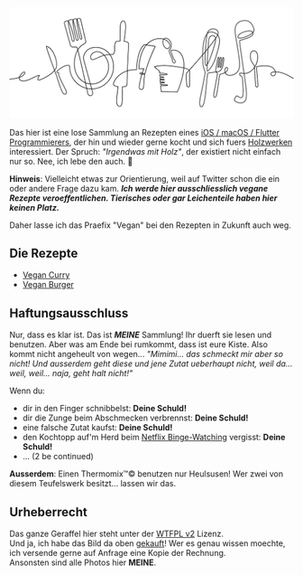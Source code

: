 ![Crazy Cooking](rcps/img/crazy-cooking-banner.jpg)

Das hier ist eine lose Sammlung an Rezepten eines [iOS / macOS / Flutter Programmierers](https://cocoanaut.com), der hin und wieder gerne kocht und sich fuers [Holzwerken](https://woodbytes.me) interessiert. Der Spruch: *"Irgendwas mit Holz"*, der existiert nicht einfach nur so. Nee, ich lebe den auch. 🤪

**Hinweis**: Vielleicht etwas zur Orientierung, weil auf Twitter schon die ein oder andere Frage dazu kam. ***Ich werde hier ausschliesslich vegane Rezepte veroeffentlichen. Tierisches oder gar Leichenteile haben hier keinen Platz.***

Daher lasse ich das Praefix "Vegan" bei den Rezepten in Zukunft auch weg.

## Die Rezepte
* [Vegan Curry](rcps/Vegan-Curry.md)
* [Vegan Burger](rcps/Vegan-Burger.md)

## Haftungsausschluss
Nur, dass es klar ist. Das ist ***MEINE*** Sammlung! Ihr duerft sie lesen und benutzen. Aber was am Ende bei rumkommt, dass ist eure Kiste. Also kommt nicht angeheult von wegen... *"Mimimi... das schmeckt mir aber so nicht! Und ausserdem geht diese und jene Zutat ueberhaupt nicht, weil da... weil, weil... naja, geht halt nicht!"*

Wenn du:
* dir in den Finger schnibbelst: **Deine Schuld!**
* dir die Zunge beim Abschmecken verbrennst: **Deine Schuld!**
* eine falsche Zutat kaufst: **Deine Schuld!**
* den Kochtopp auf'm Herd beim [Netflix Binge-Watching](https://www.netflix.com/search?q=IT%20Crowd&jbv=70140450) vergisst: **Deine Schuld!**
* ... (2 be continued)

**Ausserdem**: Einen Thermomix™© benutzen nur Heulsusen! Wer zwei von diesem Teufelswerk besitzt... lassen wir das.

## Urheberrecht
Das ganze Geraffel hier steht unter der [WTFPL v2](https://en.wikipedia.org/wiki/WTFPL#Version_2) Lizenz.  
Und ja, ich habe das Bild da oben [gekauft](https://thehungryjpeg.com/product/3806080-kitchen-tools-continuous-one-line-drawing-kitchen-utensils-cooking-t)! Wer es genau wissen moechte, ich versende gerne auf Anfrage eine Kopie der Rechnung.  
Ansonsten sind alle Photos hier **MEINE**.